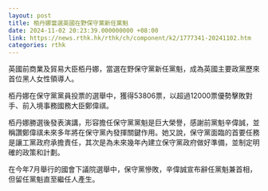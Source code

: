 ```yaml
---
layout: post
title: 栢丹娜當選英國在野保守黨新任黨魁
date: 2024-11-02 20:23:39.000000000 +08:00
link: https://news.rthk.hk/rthk/ch/component/k2/1777341-20241102.htm
categories: rthk
---
```


英國前商業及貿易大臣栢丹娜，當選在野保守黨新任黨魁，成為英國主要政黨歷來首位黑人女性領導人。

栢丹娜在保守黨黨員投票的選舉中，獲得53806票，以超過12000票優勢擊敗對手、前入境事務國務大臣鄭偉祺。

栢丹娜勝選後發表演講，形容擔任保守黨黨魁是巨大榮譽，感謝前黨魁辛偉誠，並稱讚鄭偉祺未來多年將在保守黨內發揮關鍵作用。她又說，保守黨面臨的首要任務是讓工黨政府承擔責任，其次是為未來幾年內建立保守黨政府做好準備，並制定明確的政策和計劃。

在今年7月舉行的國會下議院選舉中，保守黨慘敗，辛偉誠宣布辭任黨魁兼首相，但留任黨魁直至繼任人產生。
